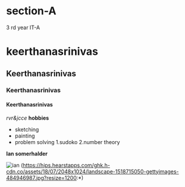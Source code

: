 # section-A
3 rd year IT-A

# keerthanasrinivas
## Keerthanasrinivas
### Keerthanasrinivas
#### Keerthanasrinivas
*rvr&jcce*
__hobbies__
* sketching
* painting
* problem solving
  1.sudoko
  2.number theory


**Ian somerhalder**

![ian](https://encrypted-tbn0.gstatic.com/images?q=tbn:ANd9GcRVdMiRqWlelShrOQG3IcqHcjZD_PvXquZbTQ&usqp=CAU)
(https://hips.hearstapps.com/ghk.h-cdn.co/assets/18/07/2048x1024/landscape-1518715050-gettyimages-484946987.jpg?resize=1200:*)
